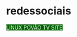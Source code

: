# redessociais
<!DOCTYPE html>
<html lang="en,pt-br,es">
<head>
<style>
.button1{
background-color: darkgreen;
color: white;
}
.button1:hover{
background-color: white;
color: darkgreen;
}
</style>
</head>

<body>
<a href="https://gamercleanvic.github.io/redessociais/redes.html#redes" class="button1">LINUX POVÃO TV SITE</a>
</body>
</html>
